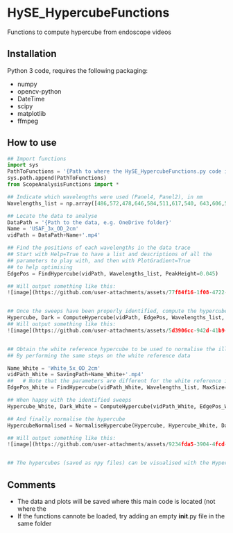 # HySE_HypercubeFunctions
Functions to compute hypercube from endoscope videos 

## Installation
Python 3 code, requires the following packaging:

- numpy
- opencv-python
- DateTime
- scipy
- matplotlib
- ffmpeg

## How to use
```python
## Import functions
import sys
PathToFunctions = '{Path to where the HySE_HypercubeFunctions.py code is located}'
sys.path.append(PathToFunctions)
from ScopeAnalysisFunctions import *

## Indicate which wavelengths were used (Panel4, Panel2), in nm
Wavelengths_list = np.array([486,572,478,646,584,511,617,540, 643,606,563,498,594,526,630,553])

## Locate the data to analyse
DataPath = '{Path to the data, e.g. OneDrive folder}'
Name = 'USAF_3x_OD_2cm'
vidPath = DataPath+Name+'.mp4'

## Find the positions of each wavelengths in the data trace
## Start with Help=True to have a list and descriptions of all the
## parameters to play with, and then with PlotGradient=True
## to help optimising
EdgePos = FindHypercube(vidPath, Wavelengths_list, PeakHeight=0.045)

## Will output something like this:
![image](https://github.com/user-attachments/assets/77f84f16-1f08-4722-bb0f-18108e9d6779)


## Once the sweeps have been properly identified, compute the hypercube
Hypercube, Dark = ComputeHypercube(vidPath, EdgePos, Wavelengths_list, Name=Name)
## Will output something like this:
![image](https://github.com/user-attachments/assets/5d3906cc-942d-41b9-8a25-bb5081ce2368)


## Obtain the white reference hypercube to be used to normalise the illumination profile
## By performing the same steps on the white reference data

Name_White = 'White_5x_OD_2cm'
vidPath_White = SavingPath+Name_White+'.mp4'
##   # Note that the parameters are different for the white reference in this example because the repeat number is different
EdgePos_White = FindHypercube(vidPath_White, Wavelengths_list, MaxSize=60, DarkMin=150, PeakHeight=0.1, PlateauSize=54)

## When happy with the identified sweeps
Hypercube_White, Dark_White = ComputeHypercube(vidPath_White, EdgePos_White, Wavelengths_list, Name=Name)

## And finally normalise the hypercube
HypercubeNormalised = NormaliseHypercube(Hypercube, Hypercube_White, Dark_White, Wavelengths_list)

## Will output something like this:
![image](https://github.com/user-attachments/assets/9234fda5-3904-4fcd-aea0-91c64702931b)


## The hypercubes (saved as npy files) can be visualised with the Hypercube visualiser
```


## Comments
- The data and plots will be saved where this main code is located (not where the 
- If the functions cannote be loaded, try adding an empty __init__.py file in the same folder
